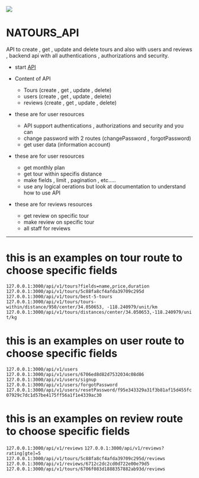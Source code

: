 <img src="https://assets.publish.postman.com/og-image?heading=COLLECTION&entityName=Natours%20API%27S&entityType=collection-documentation&imageUrl=https%3A%2F%2Fres.cloudinary.com%2Fpostman%2Fimage%2Fupload%2Ft_user_profile_300%2Fv1%2Fuser%2Fdefault-5&isVerified=false&teamName=natours">

# NATOURS_API
API to create , get , update and delete tours and also with users and reviews , backend api with all authentications , authorizations and security.
* start [API](https://documenter.getpostman.com/view/38505131/2sAXxWb9xb)

* Content of API
  * Tours (create , get , update , delete)
  * users (create , get , update , delete)
  * reviews (create , get , update , delete)
* these are for user resources
  * API support authentications , authorizations and security and you can
  * change password with 2 routes (changePassword , forgotPassword)
  * get user data (information account)
* these are for user resources
  * get monthly plan
  * get tour within specifis distance
  * make fields , limit , pagination , etc.....
  * use any logical oerations but look at documentation to understand how to use API
* these are for reviews resources
  * get review on specific tour
  * make review on specific tour
  * all staff for reviews
<hr>

<h1>this is an examples on tour route to choose specific fields</h1>
<code>127.0.0.1:3000/api/v1/tours?fields=name,price,duration</code>
<code>127.0.0.1:3000/api/v1/tours/5c88fa8cf4afda39709c295d</code>
<code>127.0.0.1:3000/api/v1/tours/best-5-tours</code>
<code>127.0.0.1:3000/api/v1/tours/tours-within/distance/950/center/34.050653, -118.240979/unit/km</code>
<code>127.0.0.1:3000/api/v1/tours/distances/center/34.050653,-118.240979/unit/kg</code>
<br>
<h1>this is an examples on user route to choose specific fields</h1>
<code>127.0.0.1:3000/api/v1/users</code>
<code>127.0.0.1:3000/api/v1/users/6706ed8d82d7532034c08d86</code>
<code>127.0.0.1:3000/api/v1/users/signup</code>
<code>127.0.0.1:3000/api/v1/users/forgotPassword</code>
<code>127.0.0.1:3000/api/v1/users/resetPassword/f95e343329a31f3b81af15d455fc07929c7dc1d57be4175ff56a1f1e4339ac30</code>
<br>
<h1>this is an examples on review route to choose specific fields</h1>
<code>127.0.0.1:3000/api/v1/reviews</code>
<code>127.0.0.1:3000/api/v1/reviews?rating[gte]=5</code>
<code>127.0.0.1:3000/api/v1/tours/5c88fa8cf4afda39709c295d/reviews</code>
<code>127.0.0.1:3000/api/v1/reviews/6712c2dc2cd0d722e00e79d5</code>
<code>127.0.0.1:3000/api/v1/tours/6706f083d1888357882ab93d/reviews</code>
<br>
